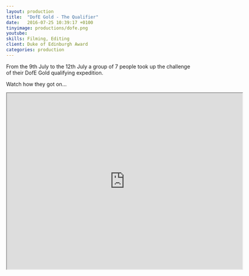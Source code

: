 ```yaml
---
layout: production
title:  "DofE Gold - The Qualifier"
date:   2016-07-25 10:39:17 +0100
tinyimage: productions/dofe.png
youtube: 
skills: Filming, Editing
client: Duke of Edinburgh Award
categories: production
---
```

<!--The date is in american format, sorry!-->
<!--For the youtube link, copy from the videos page, an example would be 'https://www.youtube.com/embed/rT26VIe_VBQ'-->
<!-- Tinyimage must be 500 x 500 pixels, make background transparent (looks better but optional), url is from the /images directory -->
<!-- Write the description below, no character limit -->

From the 9th July to the 12th July a group of 7 people took up the challenge of their DofE Gold qualifying expedition.

Watch how they got on...

<iframe src="https://drive.google.com/a/northfolk.co.uk/file/d/0Bz3YsAm1E_TtU1pTLWZ1Vmo1Y2s/preview" width="640" height="480" allowfullscreen="allowfullscreen"></iframe>